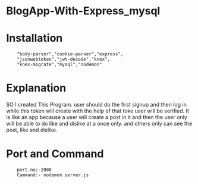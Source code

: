 # BlogApp-With-Express_mysql

# Installation

        "body-parser","cookie-parser","express",
        "jsonwebtoken","jwt-decode","knex",
        "knex-migrate","mysql","nodemon"
        
# Explanation
    
SO I created This Program. user should do the first signup and then log in while this token will
create with the help of that toke user will be verified. It is like an app because a user will create 
a post in it and then the user only will be able to do like and dislike at a once only.
and others only can see the post, like and dislike.

# Port and Command

        port no:-2000
        Cammand:- nodemon server.js
